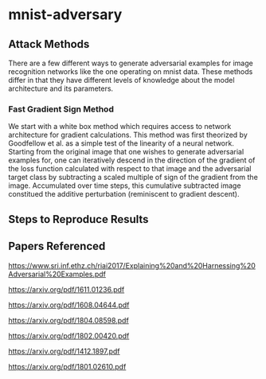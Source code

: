 # mnist-adversary

## Attack Methods 
There are a few different ways to generate adversarial examples for image recognition networks like the one operating on mnist data. These methods differ in that they have different levels of knowledge about the model architecture and its parameters. 

### Fast Gradient Sign Method 
We start with a white box method which requires access to network architecture for gradient calculations. This method was first theorized by Goodfellow et al. as a simple test of the linearity of a neural network. Starting from the original image that one wishes to generate adversarial examples for, one can iteratively descend in the direction of the gradient of the loss function calculated with respect to that image and the adversarial target class by subtracting a scaled multiple of sign of the gradient from the image. Accumulated over time steps, this cumulative subtracted image constitued the additive perturbation (reminiscent to gradient descent).  

## Steps to Reproduce Results 

## Papers Referenced 
https://www.sri.inf.ethz.ch/riai2017/Explaining%20and%20Harnessing%20Adversarial%20Examples.pdf

https://arxiv.org/pdf/1611.01236.pdf

https://arxiv.org/pdf/1608.04644.pdf

https://arxiv.org/pdf/1804.08598.pdf

https://arxiv.org/pdf/1802.00420.pdf

https://arxiv.org/pdf/1412.1897.pdf

https://arxiv.org/pdf/1801.02610.pdf